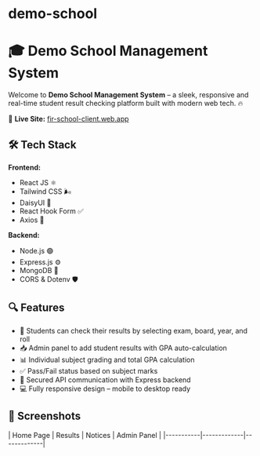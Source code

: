 # demo-school

# 🎓 Demo School Management System

Welcome to **Demo School Management System** – a sleek, responsive and real-time student result checking platform built with modern web tech. 🔥

🚀 **Live Site:** [fir-school-client.web.app](https://fir-school-client.web.app)

## 🛠️ Tech Stack

**Frontend:**  
- React JS ⚛️  
- Tailwind CSS 🌬️  
- DaisyUI 🌼  
- React Hook Form ✅  
- Axios 🚀

**Backend:**  
- Node.js 🟢  
- Express.js ⚙️  
- MongoDB 🍃  
- CORS & Dotenv 🛡️

## 🔍 Features

- 🎯 Students can check their results by selecting exam, board, year, and roll
- 📥 Admin panel to add student results with GPA auto-calculation
- 📊 Individual subject grading and total GPA calculation
- ✅ Pass/Fail status based on subject marks
- 🔐 Secured API communication with Express backend
- 💻 Fully responsive design – mobile to desktop ready

## 📸 Screenshots

| Home Page | Results | Notices | Admin Panel |
|-----------|-------------|-------------|


